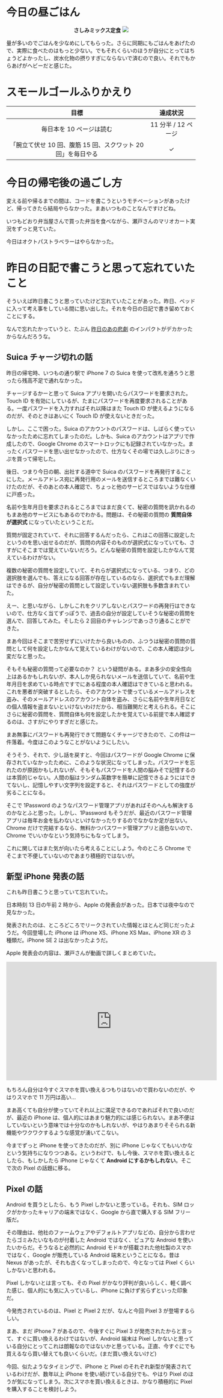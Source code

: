 # 今日の昼ごはん
<div align="center">
<strong>さしみミックス定食</strong>
<img src="/images/2018/09/img_0113.jpg">
</div>

量が多いのでごはんを少なめにしてもらった。さらに同期にもごはんをあげたので、実際に食べたのはもっと少ない。でもそれくらいのほうが自分にとってはちょうどよかったし、炭水化物の摂りすぎにならないで済むので良い。それでもからあげがヘビーだと感じた。

# スモールゴールふりかえり
| 目標 | 達成状況 |
|:---:|:---:|
| 毎日本を 10 ページは読む | 11 分半 / 12 ページ |
| 「腕立て伏せ 10 回、腹筋 15 回、スクワット 20 回」を毎日やる | ✓ |

# 今日の帰宅後の過ごし方
変える前や帰るまでの間は、コードを書こうというモチベーションがあったけど、帰ってきたら結局やらなかった。まあいつものことなんですけどね。

いつもどおり弁当屋さんで買った弁当を食べながら、瀬戸さんのマリオカート実況をずっと見ていた。

今日はオクトパストラベラーはやらなかった。

# 昨日の日記で書こうと思って忘れていたこと
そういえば昨日書こうと思っていたけど忘れていたことがあった。昨日、ベッドに入って考え事をしている間に思い出した。それを今日の日記で書き留めておくことにする。

なんで忘れたかっていうと、たぶん [昨日のあの悲劇](/2018/09/13) のインパクトがデカかったからなんだろうな。

## Suica チャージ切れの話
昨日の帰宅時、いつもの通り駅で iPhone 7 の Suica を使って改札を通ろうと思ったら残高不足で通れなかった。

チャージするかーと思って Suica アプリを開いたらパスワードを要求された。Touch ID を有効にしているが、たまにパスワードを再度要求されることがある。一度パスワードを入力すればそれ以降はまた Touch ID が使えるようになるのだが、そのときはあいにく Touch ID が使えないときだった。

しかし、ここで困った。Suica のアカウントのパスワードは、しばらく使っていなかったために忘れてしまったのだ。しかも、Suica のアカウントはアプリで作成したので、Google Chrome のスマートロックにも記録されていなかった。まったくパスワードを思い出せなかったので、仕方なくその場では久しぶりにきっぷを買って帰宅した。

後日、つまり今日の朝、出社する道中で Suica のパスワードを再発行することにした。メールアドレス宛に再発行用のメールを送信するところまでは難なくいけたのだが、そのあとの本人確認で、ちょっと他のサービスではないような仕様に戸惑った。

名前や生年月日を要求されるところまではまだ良くて、秘密の質問を訊かれるのもまあ他のサービスにもあるのでわかる。問題は、その秘密の質問の **質問自体が選択式** になっていたということだ。

質問が固定されていて、それに回答するんだったら、これはこの回答に設定したというのを思い出せるのだが、質問の内容そのものが選択式になっていても、さすがにそこまでは覚えていないだろう。どんな秘密の質問を設定したかなんて覚えているわけがない。

複数の秘密の質問を設定していて、それらが選択式になっている、つまり、どの選択肢を選んでも、答えになる回答が存在しているのなら、選択式でもまだ理解はできるが、自分が秘密の質問として設定していない選択肢も多数含まれていた。

えー、と思いながら、しかしこれをクリアしないとパスワードの再発行はできないので、仕方なく当てずっぽうで、過去の自分が設定していそうな秘密の質問を選んで、回答してみた。そしたら 2 回目のチャレンジであっさり通ることができた。

まあ今回はそこまで苦労せずにいけたから良いものの、ふつうは秘密の質問の質問として何を設定したかなんて覚えているわけがないので、この本人確認は少し変だなと思った。

そもそも秘密の質問って必要なのか？ という疑問がある。まあ多少の安全性向上はあるかもしれないが、本人しか見られないメールを送信していて、名前や生年月日を求めている時点ですでにある程度の本人確認はできていると思われる。これを悪者が突破するとしたら、そのアカウントで使っているメールアドレスを盗み、そのメールアドレスのアカウント自体を盗み、さらに名前や生年月日などの個人情報を盗まないといけないわけだから、相当難関だと考えられる。そこにさらに秘密の質問を、質問自体も何を設定したかを覚えている前提で本人確認するのは、さすがにやりすぎだと感じた。

まあ無事にパスワードも再発行できて問題なくチャージできたので、この件は一件落着。今度はこのようなことがないようにしたい。

そうそう、それで、少し話を戻すと、今回はパスワードが Google Chrome に保存されていなかったために、このような状況になってしまった。パスワードを忘れたのが原因かもしれないが、そもそもパスワードを人間の脳みそで記憶するのは本質的じゃない。人間の脳はランダム英数字を簡単に記憶できるようにはできてないし、記憶しやすい文字列を設定すると、それはパスワードとしての強度が劣ることになる。

そこで 1Password のようなパスワード管理アプリがあればそのへんも解決するのかなとふと思った。しかし、1Password もそうだが、最近のパスワード管理アプリは毎年お金を払わないといけなかったりするのでなかなか足が出ない。Chrome だけで完結するなら、無料かつパスワード管理アプリと遜色ないので、Chrome でいいかなという気持ちにもなってしまう。

これに関してはまた気が向いたら考えることにしよう。今のところ Chrome でそこまで不便していないのであまり積極的ではないが。

## 新型 iPhone 発表の話
これも昨日書こうと思っていて忘れていた。

日本時刻 13 日の午前 2 時から、Apple の発表会があった。日本では夜中なので見なかった。

発表されたのは、ところどころでリークされていた情報とほとんど同じだったようだ。今回登場した iPhone は iPhone XS、iPhone XS Max、iPhone XR の 3 種類だ。iPhone SE 2 は出なかったようだ。

Apple 発表会の内容は、瀬戸さんが動画で詳しくまとめていた。

<iframe width="560" height="315" src="https://www.youtube-nocookie.com/embed/FeRu8rFiuu8?rel=0&amp;showinfo=0" frameborder="0" allow="autoplay; encrypted-media" allowfullscreen></iframe>

もちろん自分は今すぐスマホを買い換えるつもりはないので買わないのだが、やはりスマホで 11 万円は高い...

まあ高くても自分が使っていてそれ以上に満足できるのであればそれで良いのだが、最近の iPhone は、個人的にはあまり魅力的には感じられない。まあ不便はしていないという意味では十分なのかもしれないが、やはりあまりそそられる新機能やワクワクするような感覚が湧いてこない。

今までずっと iPhone を使ってきたのだが、別に iPhone じゃなくてもいいかなという気持ちになりつつある。というわけで、もし今後、スマホを買い換えるとしたら、もしかしたら iPhone じゃなくて **Android にするかもしれない**。そこで次の Pixel の話題に移る。

## Pixel の話
Android を買うとしたら、もう Pixel しかないと思っている。それも、SIM ロックがかかったキャリアの端末ではなく、Google から直で購入する SIM フリー版だ。

その理由は、他社のファームウェアやデフォルトアプリなどの、自分から言わせたらゴミみたいなものが付着した Android ではなく、ピュアな Android を使いたいからだ。そうなると必然的に Android モドキが搭載された他社製のスマホではなく、Google が販売している Android 端末ということになる。昔は Nexus があったが、それも古くなってしまったので、今となっては Pixel くらいしかないと思われる。

Pixel しかないとは言っても、その Pixel がかなり評判が良いらしく、軽く調べた感じ、個人的にも気に入っているし、iPhone に負けず劣らずといった印象だ。

今発売されているのは、Pixel と Pixel 2 だが、なんと今回 Pixel 3 が登場するらしい。

まあ、まだ iPhone 7 があるので、今後すぐに Pixel 3 が発売されたからと言って、すぐに買い換えるわけではないが、Android 端末は Pixel しかないと思っている自分にとってこれは朗報なのではないかと思っている。正直、今すぐにでも買えるなら買い替えても良いくらいだ。(まだ買い換えないけど)

今回、似たようなタイミングで、iPhone と Pixel のそれぞれ新型が発表されているわけだが、数年以上 iPhone を使い続けている自分でも、やはり Pixel のほうが気になってしまう。次にスマホを買い換えるときは、かなり積極的に Pixel を購入することを検討しよう。
